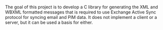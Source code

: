 The goal of this project is to develop a C library for generating the XML and WBXML formatted messages that is required to use Exchange Active Sync protocol for syncing email and PIM data. It does not implement a client or a server, but it can be used a basis for either.